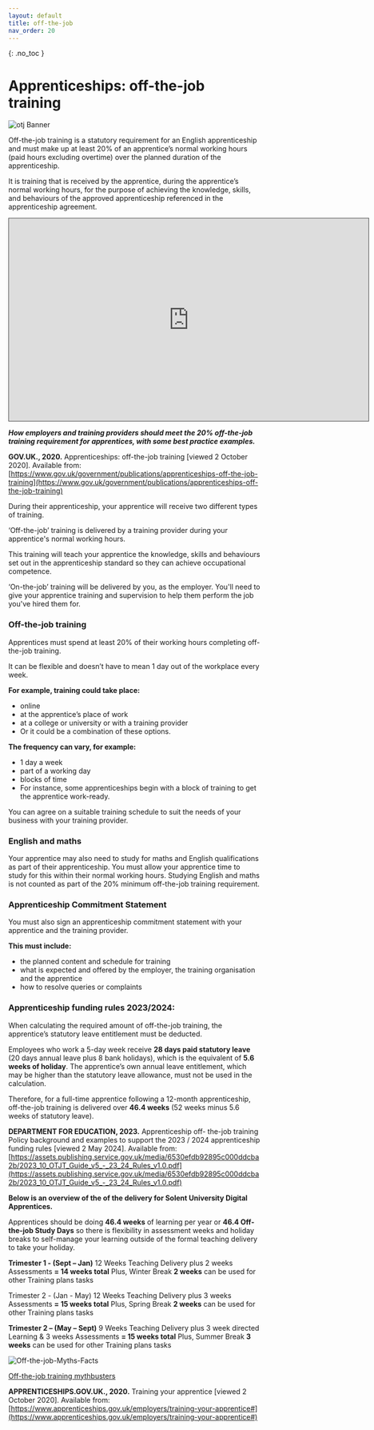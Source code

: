 ```yaml
---
layout: default
title: off-the-job
nav_order: 20
---
```


{: .no_toc }

# Apprenticeships: off-the-job training

![otj Banner](images/otj.png)

Off-the-job training is a statutory requirement for an English apprenticeship and must make up at least 20% of an apprentice’s normal working hours (paid hours excluding overtime) over the planned duration of the apprenticeship.

It is training that is received by the apprentice, during the apprentice’s normal working hours, for the purpose of achieving the knowledge, skills, and behaviours of the approved apprenticeship referenced in the apprenticeship agreement.

<iframe src="https://solent.cloud.panopto.eu/Panopto/Pages/Embed.aspx?id=98b43793-d754-413e-91fe-adc4012d443f&autoplay=false&offerviewer=true&showtitle=true&showbrand=true&captions=true&interactivity=all" height="405" width="720" style="border: 1px solid #464646;" allowfullscreen allow="autoplay"></iframe>

***How employers and training providers should meet the 20% off-the-job training requirement for apprentices, with some best practice examples.***

**GOV.UK., 2020.** Apprenticeships: off-the-job training [viewed 2 October 2020]. 
Available from: [https://www.gov.uk/government/publications/apprenticeships-off-the-job-training](https://www.gov.uk/government/publications/apprenticeships-off-the-job-training)

During their apprenticeship, your apprentice will receive two different types of training.

‘Off-the-job’ training is delivered by a training provider during your apprentice's normal working hours.

This training will teach your apprentice the knowledge, skills and behaviours set out in the apprenticeship standard so they can achieve occupational competence.

‘On-the-job’ training will be delivered by you, as the employer. You'll need to give your apprentice training and supervision to help them perform the job you've hired them for.

### Off-the-job training
Apprentices must spend at least 20% of their working hours completing off-the-job training.

It can be flexible and doesn’t have to mean 1 day out of the workplace every week.

**For example, training could take place:**

* online
* at the apprentice’s place of work
* at a college or university or with a training provider
* Or it could be a combination of these options.

**The frequency can vary, for example:**

* 1 day a week
* part of a working day
* blocks of time
* For instance, some apprenticeships begin with a block of training to get the apprentice work-ready.

You can agree on a suitable training schedule to suit the needs of your business with your training provider.

### English and maths
Your apprentice may also need to study for maths and English qualifications as part of their apprenticeship.
You must allow your apprentice time to study for this within their normal working hours.
Studying English and maths is not counted as part of the 20% minimum off-the-job training requirement.

### Apprenticeship Commitment Statement
You must also sign an apprenticeship commitment statement with your apprentice and the training provider.

**This must include:**

* the planned content and schedule for training
* what is expected and offered by the employer, the training organisation and the apprentice
* how to resolve queries or complaints

### Apprenticeship funding rules 2023/2024:

When calculating the required amount of off-the-job training, the  apprentice’s statutory leave entitlement must be deducted. 

Employees who work a 5-day week receive **28 days paid statutory leave** (20 days annual leave plus 8 bank holidays), which is the equivalent of  **5.6 weeks of holiday**. The apprentice’s own annual leave entitlement,  which may be higher than the statutory leave allowance, must not be  used in the calculation. 

Therefore, for a full-time apprentice following a 12-month apprenticeship, off-the-job training is delivered over **46.4 weeks** (52 weeks minus 5.6  weeks of statutory leave). 

**DEPARTMENT FOR EDUCATION, 2023.** Apprenticeship off- the-job training Policy background and examples to support the 2023 / 2024 apprenticeship funding rules [viewed 2 May 2024]. Available from: [https://assets.publishing.service.gov.uk/media/6530efdb92895c000ddcba2b/2023_10_OTJT_Guide_v5_-_23_24_Rules_v1.0.pdf](https://assets.publishing.service.gov.uk/media/6530efdb92895c000ddcba2b/2023_10_OTJT_Guide_v5_-_23_24_Rules_v1.0.pdf)

**Below is an overview of the of the delivery for Solent University Digital Apprentices.**

Apprentices should be doing **46.4 weeks** of learning per year or **46.4 Off-the-job Study Days** so there is flexibility in assessment weeks and holiday breaks to self-manage your learning outside of the formal teaching delivery to take your holiday.  

**Trimester 1 - (Sept – Jan)**
12 Weeks Teaching Delivery plus 2 weeks Assessments **= 14 weeks total**
Plus, Winter Break **2 weeks** can be used for other Training plans tasks

Trimester 2 - (Jan - May)
12 Weeks Teaching Delivery plus 3 weeks Assessments **= 15 weeks total**
Plus, Spring Break **2 weeks** can be used for other Training plans tasks

**Trimester 2 – (May – Sept)**
9 Weeks Teaching Delivery plus 3 week directed Learning  & 3 weeks Assessments **= 15 weeks total**
Plus, Summer Break **3 weeks** can be used for other Training plans tasks



![Off-the-job-Myths-Facts](images/Off-the-job-Myths-Facts-130919.jpg)

[Off-the-job training mythbusters](https://assets.publishing.service.gov.uk/government/uploads/system/uploads/attachment_data/file/831594/Off-the-job-Myths-Facts-130919.pdf)


**APPRENTICESHIPS.GOV.UK., 2020.** Training your apprentice [viewed 2 October 2020].
Available from: [https://www.apprenticeships.gov.uk/employers/training-your-apprentice#](https://www.apprenticeships.gov.uk/employers/training-your-apprentice#)



